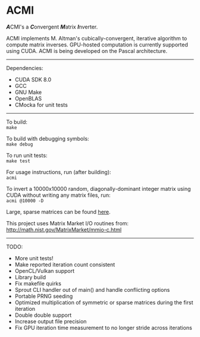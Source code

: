 # ACMI
***A***CMI's a ***C***onvergent ***M***atrix ***I***nverter.

ACMI implements M. Altman's cubically-convergent, iterative algorithm to compute
matrix inverses. GPU-hosted computation is currently supported using CUDA. ACMI
is being developed on the Pascal architecture.

---

Dependencies:
  * CUDA SDK 8.0
  * GCC
  * GNU Make
  * OpenBLAS
  * CMocka for unit tests

---

To build:  
`make`

To build with debugging symbols:  
`make debug`

To run unit tests:  
`make test`

For usage instructions, run (after building):  
`acmi`

To invert a 10000x10000 random, diagonally-dominant integer matrix using CUDA
without writing any matrix files, run:  
`acmi @10000 -D`

Large, sparse matrices can be found [here](
https://www.cise.ufl.edu/research/sparse/matrices/
"The UF Sparse Matrix Collection"
).

This project uses Matrix Market I/O routines from:  
http://math.nist.gov/MatrixMarket/mmio-c.html

---

TODO:
  * More unit tests!
  * Make reported iteration count consistent
  * OpenCL/Vulkan support
  * Library build
  * Fix makefile quirks
  * Sprout CLI handler out of main() and handle conflicting options
  * Portable PRNG seeding
  * Optimized multiplication of symmetric or sparse matrices during the first iteration
  * Double double support
  * Increase output file precision
  * Fix GPU iteration time measurement to no longer stride across iterations
